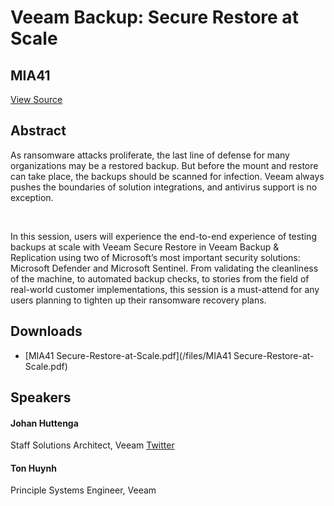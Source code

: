 # Veeam Backup: Secure Restore at Scale
## MIA41
[View Source](https://connect.veeam.com/flow/veeam/veeamon2023/attendeeportal/page/sessioncatalog/session/1678929266097001sVZk)

## Abstract
As ransomware attacks proliferate, the last line of defense for many organizations may be a restored backup. But before the mount and restore can take place, the backups should be scanned for infection. Veeam always pushes the boundaries of solution integrations, and antivirus support is no exception.

 

In this session, users will experience the end-to-end experience of testing backups at scale with Veeam Secure Restore in Veeam Backup & Replication using two of Microsoft’s most important security solutions: Microsoft Defender and Microsoft Sentinel. From validating the cleanliness of the machine, to automated backup checks, to stories from the field of real-world customer implementations, this session is a must-attend for any users planning to tighten up their ransomware recovery plans. 


## Downloads
- [MIA41 Secure-Restore-at-Scale.pdf](/files/MIA41 Secure-Restore-at-Scale.pdf)

## Speakers
#### Johan Huttenga
Staff Solutions Architect, Veeam
[Twitter](https://twitter.com/johanhuttenga)
#### Ton Huynh
Principle Systems Engineer, Veeam